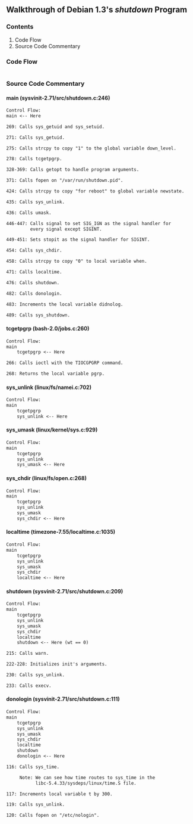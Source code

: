 ## Walkthrough of Debian 1.3's _shutdown_ Program

### Contents

1. Code Flow
2. Source Code Commentary

### Code Flow

```txt
```

### Source Code Commentary

#### main (sysvinit-2.71/src/shutdown.c:246)

```txt
Control Flow:
main <-- Here

269: Calls sys_getuid and sys_setuid.

271: Calls sys_getuid.

275: Calls strcpy to copy "1" to the global variable down_level.

278: Calls tcgetpgrp.

328-369: Calls getopt to handle program arguments.

371: Calls fopen on "/var/run/shutdown.pid".

424: Calls strcpy to copy "for reboot" to global variable newstate.

435: Calls sys_unlink.

436: Calls umask.

446-447: Calls signal to set SIG_IGN as the signal handler for
         every signal except SIGINT.

449-451: Sets stopit as the signal handler for SIGINT.

454: Calls sys_chdir.

458: Calls strcpy to copy "0" to local variable when.

471: Calls localtime.

476: Calls shutdown.

482: Calls donologin.

483: Increments the local variable didnolog.

489: Calls sys_shutdown.
```

#### tcgetpgrp (bash-2.0/jobs.c:260)

```txt
Control Flow:
main
    tcgetpgrp <-- Here

266: Calls ioctl with the TIOCGPGRP command.

268: Returns the local variable pgrp.
```


#### sys\_unlink (linux/fs/namei.c:702)

```txt
Control Flow:
main
    tcgetpgrp
    sys_unlink <-- Here
```


#### sys\_umask (linux/kernel/sys.c:929)

```txt
Control Flow:
main
    tcgetpgrp
    sys_unlink
    sys_umask <-- Here
```


#### sys\_chdir (linux/fs/open.c:268)

```txt
Control Flow:
main
    tcgetpgrp
    sys_unlink
    sys_umask
    sys_chdir <-- Here
```


#### localtime (timezone-7.55/localtime.c:1035)

```txt
Control Flow:
main
    tcgetpgrp
    sys_unlink
    sys_umask
    sys_chdir
    localtime <-- Here
```

#### shutdown (sysvinit-2.71/src/shutdown.c:209)

```txt
Control Flow:
main
    tcgetpgrp
    sys_unlink
    sys_umask
    sys_chdir
    localtime
    shutdown <-- Here (wt == 0)

215: Calls warn.

222-228: Initializes init's arguments.

230: Calls sys_unlink.

233: Calls execv.
```

#### donologin (sysvinit-2.71/src/shutdown.c:111)

```txt
Control Flow:
main
    tcgetpgrp
    sys_unlink
    sys_umask
    sys_chdir
    localtime
    shutdown
    donologin <-- Here

116: Calls sys_time.

     Note: We can see how time routes to sys_time in the
           libc-5.4.33/sysdeps/linux/time.S file.

117: Increments local variable t by 300.

119: Calls sys_unlink.

120: Calls fopen on "/etc/nologin".
```

